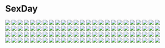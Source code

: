 # SexDay
![](https://konachan.com/image/510c8514c7aaa6b05701b45af50465ff/Konachan.com%20-%2081008%20izayoi_sakuya%20maid%20touhou%20uousa%20weapon.jpg)
![](https://konachan.com/image/2c55ab452b228fdb4972765f3f5c0fc9/Konachan.com%20-%2096008%20black_hair%20blue_eyes%20breasts%20cleavage%20miyama-zero.jpg)
![](https://konachan.com/jpeg/5c192efcbaab8a7226b523402932aa48/Konachan.com%20-%20160897%20ball%20beach%20bikini%20dark_skin%20game_cg%20group%20lida_canales%20muv-luv%20niram_rawamunando%20stella_bremer%20swimsuit%20tarisa_manandal%20total_eclipse.jpg)
![](https://konachan.com/jpeg/1991630b2153b19d37427f624688ae88/Konachan.com%20-%20157611%20blonde_hair%20fang%20flandre_scarlet%20red_eyes%20skirt%20touhou%20vampire%20wings%20yuzutei.jpg)
![](https://konachan.com/jpeg/a5a907ba40642cf599a2b4700d8b268f/Konachan.com%20-%20223589%20all_male%20anthropomorphism%20aqua_eyes%20ball%20black_hair%20flowers%20japanese_clothes%20katana%20male%20plico_%28nicoma%29%20ponytail%20sword%20touken_ranbu%20weapon.jpg)
![](https://konachan.com/image/758fe2d6fac7f80595d384526a90d0ae/Konachan.com%20-%20213160%20aqua_eyes%20aqua_hair%20boots%20cape%20elbow_gloves%20gloves%20knife%20long_hair%20magic%20original%20short_hair%20skull%20sword%20thighhighs%20twintails%20water%20weapon%20wink.jpg)
![](https://konachan.com/jpeg/ddd1ce9a6f8b48ed92f695e4b7348990/Konachan.com%20-%2075516%20barefoot%20black_hair%20blue_eyes%20blue_hair%20breasts%20brown_hair%20cleavage%20fujino_tamao%20naruko_kanae%20onsen%20orange_hair%20peko%20purple_hair%20red_hair%20scan%20towel.jpg)
![](https://konachan.com/image/1ad2b219aa914d58d5f80376c1f2148f/Konachan.com%20-%2036067%20bekkankou%20fortune_arterial%20sendo_erika.jpg)
![](https://konachan.com/image/57b053e9e45b11271dd3a2d9df1cc13b/Konachan.com%20-%2078015%20fate_testarossa%20godees%20mahou_shoujo_lyrical_nanoha%20monochrome.jpg)
![](https://konachan.com/jpeg/996625c3011c66c62c971c3ebb329d10/Konachan.com%20-%20183277%20eufonie%20game_cg%20koiken_otome%20long_hair%20no_bra%20nopan%20red_hair%20tateha%20yasukuni_akane.jpg)
![](https://konachan.com/jpeg/c908de9ff57525477ccda28e8ff8929f/Konachan.com%20-%20168487%202girls%20aircraft%20blonde_hair%20blue_eyes%20boots%20brown_hair%20clouds%20gloves%20hat%20headband%20kneehighs%20long_hair%20red_eyes%20short_hair%20skirt%20thighhighs%20water.jpg)
![](https://konachan.com/jpeg/8884b11e264299d63b96fe9174971e55/Konachan.com%20-%20294887%20barefoot%20demon%20drink%20fang%20fate_grand_order%20fate_%28series%29%20horns%20japanese_clothes%20moon%20night%20reuri_%28tjux4555%29%20sake%20short_hair%20shuten_douji_%28fate%29.jpg)
![](https://konachan.com/image/4912f964e8cadf377379489ffd8804f4/Konachan.com%20-%2073651%20kagamine_rin%20vocaloid.jpg)
![](https://konachan.com/image/f0d68b1f08399601681aa156392cfc1a/Konachan.com%20-%20108220%20nagae_iku%20purple_hair%20red_eyes%20shiba_murashouji%20short_hair%20touhou.jpg)
![](https://konachan.com/image/d5325905bcc7e54bee4b7a3b3641f3b8/Konachan.com%20-%20100204%20brown_hair%20kobayashi_emiko%20long_hair%20ookami-san_to_shichinin_no_nakama-tachi%20ookami_ryouko%20open_shirt%20panties%20underwear.jpg)
![](https://konachan.com/jpeg/2f041816445932bc0c49d50cb86f5a19/Konachan.com%20-%20243262%20bikini%20blue_eyes%20blue_hair%20bow%20breasts%20cleavage%20long_hair%20navel%20original%20rugo%20swimsuit%20twintails%20water.jpg)
![](https://konachan.com/image/2874b14ab0640ca8a03c3bd42e7afa4f/Konachan.com%20-%2029208%20littlewitch%20oyari_ashito.jpg)
![](https://konachan.com/jpeg/afd51ea34466f219bfd939371dde46d2/Konachan.com%20-%20215742%20aqua_eyes%20aqua_hair%20blush%20bow%20breasts%20cape%20cleavage%20collar%20drink%20food%20group%20long_hair%20male%20megumin%20red_eyes%20short_hair%20shorts%20thighhighs%20waitress.jpg)
![](https://konachan.com/image/c4587c81d22a3b73d8afe92bd43f7e1f/Konachan.com%20-%208181%20badou_nails%20cigarette%20dogs%3A_bullets_%26_carnage%20eyepatch%20gun%20miwa_shirow%20weapon.jpg)
![](https://konachan.com/jpeg/2dcd68496c81698f0a2b43117c53e186/Konachan.com%20-%20175564%20black_hair%20bow%20breasts%20christmas%20cleavage%20elbow_gloves%20garter_belt%20gloves%20green_eyes%20long_hair%20stockings%20thighhighs%20toujou_nozomi%20wink.jpg)
![](https://konachan.com/jpeg/f550bc42049040812d6b82dba71fd16b/Konachan.com%20-%20242323%20bandage%20blue_eyes%20breasts%20cleavage%20daiyousei%20fairy%20gradient%20green_hair%20hater%20long_hair%20navel%20ponytail%20shorts%20thighhighs%20touhou%20weapon%20wings.jpg)
![](https://konachan.com/image/fde19fffb93ed770794d036b7e23266e/Konachan.com%20-%20248718%20brown_eyes%20brown_hair%20clouds%20grass%20kneehighs%20k_ryo%20long_hair%20original%20scenic%20school_uniform%20skirt%20sky%20sunset%20tie.jpg)
![](https://konachan.com/image/40feae309197fe424e65206fcff3157f/Konachan.com%20-%2081701%20hat%20red_eyes%20shameimaru_aya%20touhou%20wings.jpg)
![](https://konachan.com/image/62baf8cb6ab4707c75692c0c8ff729e9/Konachan.com%20-%2050668%20itou_noiji%20nanatsuiro_drops%20prima_aspalas%20prima_puramu.jpg)
![](https://konachan.com/jpeg/02ede83b92b0aa23d5df1f28fddb8eda/Konachan.com%20-%20143967%20animal%20bird%20breasts%20brown_eyes%20brown_hair%20cage%20chain%20dress%20flowers%20gloves%20hat%20mystia_lorelei%20night%20short_hair%20silversirius%20touhou%20wings.jpg)
![](https://konachan.com/image/0b782f493d28a6dc51e9136a6ff10a0b/Konachan.com%20-%20267103%20alice_in_wonderland%20aymr33%20blonde_hair%20cosplay%20dress%20green_eyes%20long_hair%20pantyhose%20tsurumaki_maki%20voiceroid%20wristwear.jpg)
![](https://konachan.com/image/a479177f5002bcd22bac4de1e56890b0/Konachan.com%20-%20231189%20animal%20bed%20bird%20book%20cat%20gray_hair%20long_hair%20lost_elle%20magic%20music%20original%20see_through%20signed.jpg)
![](https://konachan.com/image/a5aa325f0046b98a6e84c09bbd788eb8/Konachan.com%20-%20273066%20blush%20fate_grand_order%20fate_%28series%29%20haru_%28hiyori-kohal%29%20leaves%20mash_kyrielight%20purple_eyes%20purple_hair%20short_hair%20skirt%20wristwear.jpg)
![](https://konachan.com/jpeg/dec038f066597dc7dfd69095c6adbff4/Konachan.com%20-%20200923%20bed%20blush%20breasts%20front_wing%20fumio%20game_cg%20gray_hair%20kazami_kazuki%20long_hair%20nipples%20nude%20pussy%20spread_legs%20spread_pussy%20uncensored%20underboob.jpg)
![](https://konachan.com/image/73ea4784b4f8a6cc699fd05a723e0901/Konachan.com%20-%20198585%20armor%20blue_eyes%20breasts%20defense_of_the_ancients%20gray_hair%20horns%20instant-ip%20long_hair%20magic%20navel%20no_bra%20shendelzare%20tattoo%20thighhighs%20wings.jpg)
![](https://konachan.com/image/05a731e1bd43a993d693fb8cfdca01a2/Konachan.com%20-%20182249%20all_male%20bandage%20blue_eyes%20brown_hair%20esorano%20male%20orange_hair%20original%20pixiv_fantasia.jpg)
![](https://konachan.com/image/82aa817d79b50eb8697687d7f20db03e/Konachan.com%20-%20174231%20ass%20blue_eyes%20glasses%20kiltaka%20long_hair%20original%20panties%20ponytail%20purple_hair%20school_uniform%20sword%20techgirl%20thighhighs%20torn_clothes%20underwear%20weapon.jpg)
![](https://konachan.com/jpeg/b23e8b032af95216a0483a5870826d29/Konachan.com%20-%20285803%20bed%20brown_hair%20choker%20garter%20headband%20idolmaster%20idolmaster_shiny_colors%20long_hair%20navel%20oosaki_tenka%20ribbons%20usano%20wristwear%20yellow_eyes.jpg)
![](https://konachan.com/image/48a64f4a6cffb6b0d99559d1a8baa5a4/Konachan.com%20-%2016484%20animated%20lucky_star%20nagato_yuki%20suzumiya_haruhi_no_yuutsu.gif)
![](https://konachan.com/jpeg/95256a8d308ed9abf6cd1b7554a11183/Konachan.com%20-%20221574%20ama_mitsuki%20anthropomorphism%20kantai_collection%20shimakaze_%28kancolle%29.jpg)
![](https://konachan.com/jpeg/89b3b131c7e6e9d2490d32c4b50e9834/Konachan.com%20-%20113128%20bow_%28weapon%29%20weapon%20yamashita_shunya.jpg)
![](https://konachan.com/image/8d8924aff578ae525df6007d24834711/Konachan.com%20-%20281120%20all_male%20animal%20bird%20black_hair%20cat%20forest%20horns%20infukun%20male%20original%20pixiv_fantasia%20short_hair%20signed%20tree.jpg)
![](https://konachan.com/image/d3b46cbbf4448949edcce418842c6302/Konachan.com%20-%2061510%20saya%20saya_no_uta%20vector.jpg)
![](https://konachan.com/jpeg/47dd1d70d03866a186a5b6ae2fcf7fa8/Konachan.com%20-%20157143%20blonde_hair%20breasts%20cleavage%20momoi_komomo%20nipple_slip%20original%20swimsuit%20towel%20white.jpg)
![](https://konachan.com/image/d37a1acbfbab5a9820fb992294a27b4b/Konachan.com%20-%20124347%20blue_hair%20close%20green_eyes%20gumi%20mariwai_%28marireroy%29%20scarf%20snow%20vocaloid.jpg)
![](https://konachan.com/jpeg/4c3b1dd5e56c3312e9f937f58f793b3f/Konachan.com%20-%20180995%202girls%20black_hair%20blonde_hair%20blue_eyes%20navel%20original%20purple_eyes%20shiva_%28executor%29%20short_hair%20swimsuit%20underboob%20white.jpg)
![](https://konachan.com/jpeg/c4dc2aaa86bd354f0262634152d5052d/Konachan.com%20-%20227555%20all_male%20animal%20aqua_hair%20bubbles%20cape%20ensemble_stars%21%20fish%20green_eyes%20heart%20male%20shinkai_kanata%20short_hair%20underwater%20waifu2x%20water%20welchino.jpg)
![](https://konachan.com/image/2cf2a32317266dab287be02b2d3d81c0/Konachan.com%20-%2040377%20furude_rika%20higurashi_no_naku_koro_ni%20houjou_satoko.jpg)
![](https://konachan.com/image/82fec357f6150f3020db65058b85cee6/Konachan.com%20-%2084946%20kasane_teto%20red_hair%20utau%20wings%20yayoi_%28egoistic_realism%29.jpg)
![](https://konachan.com/jpeg/bc3faf1230845e7f32435788dfa33b5c/Konachan.com%20-%20169846%20all_male%20bandage%20blue_eyes%20cape%20dress%20genderswap%20goggles%20hat%20headband%20male%20naruto%20o96ap%20red_eyes%20short_hair%20sky%20tail%20thighhighs%20topless%20twintails%20wink.jpg)
![](https://konachan.com/jpeg/b79ef0c38afcce8ea975fcf8f6d71b8b/Konachan.com%20-%20239982%20blue_eyes%20blush%20breasts%20gogatsu_no_renkyuu%20long_hair%20nipples%20no_bra%20nude%20original%20pink%20purple_hair.jpg)
![](https://konachan.com/image/2a0b6f6778b30966c001a0f3a008744a/Konachan.com%20-%2030108%20japanese_clothes%20miko%20miko_gaku%20tagme.jpg)
![](https://konachan.com/image/6662346e1ade3fc1228ed6d32181c09b/Konachan.com%20-%2045316%20armor%20black_hair%20brown_eyes%20brown_hair%20cherry_blossoms%20flowers%20fushigi_yuugi%20hotohori%20long_hair%20male%20night%20short_hair%20yuuki_miaka.jpg)
![](https://konachan.com/image/680225d6b49ecff78092e67918db867a/Konachan.com%20-%207404%20blonde_hair%20blue_eyes%20blush%20clover_hearts%20mikoshiba_rea%20mikoshiba_rio%20nimura_yuushi%20twins%20twintails.jpg)
![](https://konachan.com/jpeg/37cb5324f6bbbb3993c12782a138e19e/Konachan.com%20-%2022369%20all_male%20cigarette%20male%20monochrome%20short_hair%20signed%20simoun%20sketch%20smoking%20tagme_%28artist%29%20wauf%20yellow.jpg)
![](https://konachan.com/image/bb0b7502e095bedd807f03558a70e70e/Konachan.com%20-%20166080%20blush%20hyperdimension_neptunia%20neptune%20stockings%20wink.jpg)
![](https://konachan.com/image/dc84592ca4df88368bb957f8217a389d/Konachan.com%20-%2067319%20all_male%20baka_to_test_to_shoukanjuu%20candy%20chocolate%20close%20kinoshita_hideyoshi%20male%20trap%20vector.jpg)
![](https://konachan.com/image/ea5b2a39c99fa3b79a525cfd2eeaab52/Konachan.com%20-%2034381%20animated%20ghost_in_the_shell%20tagme.gif)
![](https://konachan.com/image/bab69e19372b4e5f009caafba3a79154/Konachan.com%20-%20198236%20aliasing%20bicolored_eyes%20blonde_hair%20cameltoe%20clouds%20daiaru%20long_hair%20moon%20navel%20original%20panties%20sky%20underwear%20water.jpg)
![](https://konachan.com/image/d352e676ccc02ec155fce67d107bc77a/Konachan.com%20-%20105706%20ant_of_spirit%20blue_hair%20original%20sword%20teddy_bear%20weapon.jpg)
![](https://konachan.com/jpeg/fb622b9d0894e9ef04f67906d3700c94/Konachan.com%20-%2059690%20bakemonogatari%20group%20hachikuji_mayoi%20hanekawa_tsubasa%20kanbaru_suruga%20loli%20lucky_star%20monogatari_%28series%29%20parody%20sengoku_nadeko%20senjougahara_hitagi.jpg)
![](https://konachan.com/image/76fb714acac841b142deb9146d271fb3/Konachan.com%20-%20194379%20bakemonogatari%20blonde_hair%20garter_belt%20goth-loli%20loli%20lolita_fashion%20long_hair%20monogatari_%28series%29%20oshino_shinobu%20thighhighs.jpg)
![](https://konachan.com/jpeg/4cccd4383bd35a96a78fda94119c283c/Konachan.com%20-%20264243%20barefoot%20black_hair%20breasts%20cameltoe%20game_cg%20hibiki_works%20iizuki_tasuku%20kisaragi_maaya%20long_hair%20male%20nipples%20pool%20school_swimsuit%20swimsuit%20water.jpg)
![](https://konachan.com/jpeg/d505aa37f6dca80fe20726a9dfee0f7e/Konachan.com%20-%20280710%20aliasing%20blue_hair%20cape%20game_cg%20hat%20kadomi_ibarako%20long_hair%20military%20navel_%28company%29%20red_eyes%20spiral%21%21%20tanihara_natsuki%20tie%20uniform.jpg)
![](https://konachan.com/image/d1a9c818a13ed260e8896270041da1e9/Konachan.com%20-%20299585%20breast_hold%20censored%20hpb8642%20lactation%20long_hair%20nude%20panties%20pussy%20third-party_edit%20underwear%20violet_evergarden%20violet_evergarden_%28character%29.jpg)
![](https://konachan.com/jpeg/62bdb7704c7c59e2442819ad3eee5379/Konachan.com%20-%20184110%20breasts%20game_cg%20inugami_kira%20kashiwabara_mii%20majo_koi_nikki%20navel%20nipples%20qoobrand%20red_hair%20short_hair%20topless%20yellow_eyes.jpg)
![](https://konachan.com/image/fef136ee5f349dc5b78e65345c52baf5/Konachan.com%20-%20277798%202girls%20aqua_eyes%20bed%20blonde_hair%20breasts%20cameltoe%20cross%20dark_skin%20necklace%20original%20panties%20real_xxiii%20short_hair%20sleeping%20underwear%20wristwear%20yuri.jpg)
![](https://konachan.com/jpeg/2d40e168da038ae0c412bc0a4721445f/Konachan.com%20-%20304938%20asagi_jin%20crying%20flowers%20kimetsu_no_yaiba%20tears%20tsuyuri_kanao.jpg)
![](https://konachan.com/image/64abfd3a030cd6121c9775cb36d9b37a/Konachan.com%20-%2058774%20black%20black_rock_shooter%20chan%C3%97co%20close%20kuroi_mato.jpg)
![](https://konachan.com/jpeg/a62d3ecd0f2c11a08580f5203fc25e91/Konachan.com%20-%20218464%20aqua_eyes%20bed%20breasts%20brown_hair%20censored%20cum%20game_cg%20navel%20nipples%20no_bra%20penis%20pussy%20sex%20short_hair%20silkys_plus%20skirt%20spread_legs%20topless%20wet.jpg)
![](https://konachan.com/image/d3741bef112abb44b2c420c75bc90bdf/Konachan.com%20-%208935%20kanon%20tsukimiya_ayu.jpg)
![](https://konachan.com/image/70b331c8777cdad4c2d58976780ed31e/Konachan.com%20-%2032657%20kyoyama_anna%20shaman_king%20yoh_asakura.jpg)
![](https://konachan.com/jpeg/90124a49a1bc057c79e50a749e8a33fe/Konachan.com%20-%20275878%20black_eyes%20black_hair%20building%20city%20kneehighs%20loli%20marvel_comics%20mecha%20peni_parker%20school_uniform%20short_hair%20skirt%20sp__dr%20whitebear.jpg)
![](https://konachan.com/jpeg/d1ea2cd8831bc91be45ba36424e7cd51/Konachan.com%20-%20296541%20anthropomorphism%20barefoot%20bikini%20blonde_hair%20blue_eyes%20breasts%20christmas%20cleavage%20cropped%20girls_frontline%20short_hair%20swimsuit%20tears%20vvy.jpg)
![](https://konachan.com/image/9fdeab6f7de16175ac704a5da2506c3f/Konachan.com%20-%2070305%20baka_to_test_to_shoukanjuu%20bikini%20blush%20himeji_mizuki%20kinoshita_hideyoshi%20male%20shimada_minami%20swimsuit%20trap%20watermark.jpg)
![](https://konachan.com/jpeg/b33eb5f4fb292068316cf30ab83f6990/Konachan.com%20-%20167192%20aozora_stripe%20astronauts%20blonde_hair%20blush%20breasts%20long_hair%20navel%20nipples%20osakabe_mahiro%20panties%20pink_eyes%20piromizu%20underwear%20wink.jpg)
![](https://konachan.com/image/def27357fe8b08b83d3e72e4c5126218/Konachan.com%20-%20102904%20bikini%20blue_hair%20rin_chabo%20swimsuit%20tagme%20underwater%20water.jpg)
![](https://konachan.com/image/62b0d980a971a36034880b923a9c56be/Konachan.com%20-%2044438%20card_captor_sakura%20daidouji_tomoyo%20kinomoto_sakura%20moonknives.jpg)
![](https://konachan.com/jpeg/7fe7313e3570277abd11f17c858c6468/Konachan.com%20-%2079475%20hatsune_miku%20twintails%20vocaloid%20white.jpg)
![](https://konachan.com/jpeg/1a7ce688946ff444dfe6a998844c6d44/Konachan.com%20-%20210197%20blush%20breasts%20cameltoe%20emu_%28trigger%29%20idolmaster%20idolmaster_cinderella_girls%20koshimizu_sachiko%20purple_hair%20scarf%20skintight%20thighhighs%20yellow_eyes.jpg)
![](https://konachan.com/jpeg/ed7c6defcecdaf8fa61edbb3e46de6c3/Konachan.com%20-%20259822%202girls%20azur_lane%20bed%20blush%20breasts%20foxgirl%20long_hair%20mamemena%20military%20no_bra%20panties%20pantyhose%20petals%20ponytail%20ribbons%20underwear%20uniform%20waifu2x.jpg)
![](https://konachan.com/image/3e803382db404e0e16af9a09d9e108f0/Konachan.com%20-%20116906%20animal_ears%20blonde_hair%20breasts%20dog_days%20food%20foxgirl%20green_eyes%20nipples%20panties%20tail%20thighhighs%20underwear%20yukikaze_panettone.jpg)
![](https://konachan.com/image/5151cfa11331bd7ab0539b1ccfd41e63/Konachan.com%20-%2071416%20kagamine_rin%20vocaloid.jpg)
![](https://konachan.com/image/74a0af54fb567c4e6ab32a6694756c99/Konachan.com%20-%20146626%20konpaku_youmu%20myon%20sword%20touhou%20weapon%20yuuichi_%28reductionblack%29.jpg)
![](https://konachan.com/image/11b96e1ecddf8d59139beba090f6af3f/Konachan.com%20-%2069738%20animal_ears%20blue%20hat%20mystia_lorelei%20short_hair%20silhouette%20touhou%20wings.jpg)
![](https://konachan.com/image/c52e9da1cc2337eafac56216fbe98665/Konachan.com%20-%2013409%20blush%20bow%20dress%20gray_hair%20green_eyes%20long_hair%20mizusawa_hikaru%20tagme%20twintails%20watermark%20white.jpg)
![](https://konachan.com/image/8cca9a5d243e63ca2324f70cb387f129/Konachan.com%20-%2033880%20claymore%20miria.jpg)
![](https://konachan.com/jpeg/06fe84ea00b99a249d39b0cd31aa19d1/Konachan.com%20-%20204071%20blonde_hair%20dress%20gothic%20ibaraki%20male%20ribbons%20unlight.jpg)
![](https://konachan.com/image/9f10c858b7a27965a6a448c806adeaab/Konachan.com%20-%20102170%20akemi_homura%20godharo1%20kyuubee%20mahou_shoujo_madoka_magica.jpg)
![](https://konachan.com/jpeg/323d5384aa2f81e3b7ad80e72faaa37c/Konachan.com%20-%20245820%20ass%20blonde_hair%20book%20breasts%20close%20game_cg%20harukaze_soft%20hat%20nipples%20nora_to_oujo_to_noraneko_heart%20oozora_itsuki%20panties%20patricia_of_end%20underwear.jpg)
![](https://konachan.com/image/2dbe8b012b344ec0ecd66687aef646d1/Konachan.com%20-%20185608%20black_eyes%20blue_hair%20cape%20chibi%20dress%20kyuubee%20long_hair%20miki_sayaka%20red_hair%20sakura_kyouko%20school_uniform%20short_hair%20spear%20sword%20weapon.jpg)
![](https://konachan.com/image/ea61aeceb69739180464e6eafc0da701/Konachan.com%20-%2023072%20misha%20pita_ten%20wings.jpg)
![](https://konachan.com/image/ffd6830a876cf93704449cec6334c225/Konachan.com%20-%20109730%20ak0130%20asch%20cake%20clouds%20dist%20doll%20flowers%20food%20ginji%20glasses%20gloves%20goggles%20group%20headband%20ion%20loli%20male%20mieu%20peony_ix%20red_hair%20ribbons%20sky%20tree.jpg)
![](https://konachan.com/jpeg/a4219feaa6580b89bbc39d66251e4710/Konachan.com%20-%20107742%20armor%20komori_kei%20long_hair%20purple_eyes%20purple_hair%20ryuuzouji_akane%20samurai%20skirt%20thighhighs%20walkure_romanze%20zettai_ryouiki.jpg)
![](https://konachan.com/image/21407deea2932cebd9ab94a9cff44001/Konachan.com%20-%2062024%20miyanaga_saki%20saki%20school_uniform.jpg)
![](https://konachan.com/image/f2cd55770f387f43213b3244d6022984/Konachan.com%20-%2019141%20haruno_sakura%20male%20naruto%20uchiha_sasuke%20uzumaki_naruto.jpg)
![](https://konachan.com/jpeg/880cb7f174958f4d4ba3322cfd210807/Konachan.com%20-%2046381%20dualscreen%20nishimata_aoi.jpg)
![](https://konachan.com/image/2cbef63ea0298163896346bae01bebba/Konachan.com%20-%2015697%20hayase_mitsuki%20kimi_ga_nozomu_eien%20swimsuit.jpg)
![](https://konachan.com/image/48b255f8cf9a493cadde50eaf56fe0fc/Konachan.com%20-%2098616%20headphones%20mameshiba%20megurine_luka%20pink_hair%20underboob%20vocaloid.jpg)
![](https://konachan.com/image/62f8100f88c0ab18328fe218894c6897/Konachan.com%20-%2063252%20erica_hartmann%20francesca_lucchini%20gertrud_barkhorn%20hisou_noa%20lynette_bishop%20miyafuji_yoshika%20sakamoto_mio%20sanya_v_litvyak%20strike_witches%20white.jpg)
![](https://konachan.com/image/1e02167209ea9580b8d85722cc7e8ab9/Konachan.com%20-%20225830%20bodysuit%20d.va%20game_console%20genji_%28overwatch%29%20gloves%20headphones%20h%40ge%20long_hair%20male%20overwatch%20wink.jpg)
![](https://konachan.com/image/0dbe8ba3a9c7df6f0c067d7b6e29f182/Konachan.com%20-%2060286%20animal_ears%20aqua_eyes%20aqua_hair%20blush%20catgirl%20hatsune_miku%20headphones%20shirokitsune%20short_hair%20skirt%20tail%20tie%20twintails%20vocaloid%20white.jpg)
![](https://konachan.com/jpeg/065fe0502e3aec3aec07ed310507ad7c/Konachan.com%20-%208704%20cosplay%20izumi_konata%20lucky_star%20suzumiya_haruhi_no_yuutsu.jpg)
![](https://konachan.com/image/14b6ea40165a02eb1d6f954208bbe7e7/Konachan.com%20-%20202481%20beli_lapran%20black_hair%20breasts%20cum%20dark_skin%20game_cg%20hunie_pop%20ninamo%20nipples%20panties%20panty_pull%20pubic_hair%20purple_eyes%20pussy%20uncensored%20underwear.jpg)
![](https://konachan.com/image/2e4e70e12ea4f43ed3418bb878d796cc/Konachan.com%20-%20241680%20blush%20bow%20breasts%20brown_hair%20dress%20glasses%20gray_hair%20green_eyes%20green_hair%20instrument%20oop%20pantyhose%20scarf%20short_hair%20shorts%20skirt%20train%20twintails.jpg)
